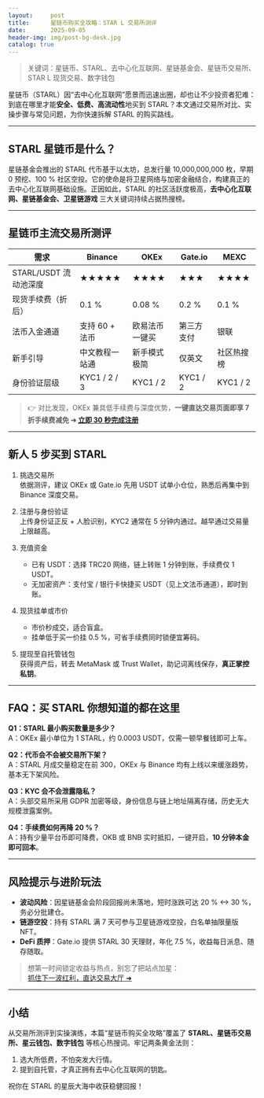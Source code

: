 ```yaml
---
layout:     post
title:      星链币购买全攻略：STAR L 交易所测评
date:       2025-09-05
header-img: img/post-bg-desk.jpg
catalog: true
---
```


> 关键词：星链币、STARL、去中心化互联网、星链基金会、星链币交易所、STAR L 现货交易、数字钱包

星链币（STARL）因“去中心化互联网”愿景而迅速出圈，却也让不少投资者犯难：到底在哪里才能**安全、低费、高流动性**地买到 STARL？本文通过交易所对比、实操步骤与常见问题，为你快速拆解 STARL 的购买路线。

---

## STARL 星链币是什么？
星链基金会推出的 STARL 代币基于以太坊，总发行量 10,000,000,000 枚，早期 0 预挖、100 % 社区空投。它的使命是将卫星网络与加密金融结合，构建真正的去中心化互联网基础设施。正因如此，STARL 的社区活跃度极高，**去中心化互联网、星链基金会、卫星链游戏** 三大关键词持续占据热搜榜。

---

## 星链币主流交易所测评

| 需求 | Binance | OKEx | Gate.io | MEXC |
| ---- | ------- | ---- | ------- | ---- |
| STARL/USDT 流动池深度 | ★★★★★ | ★★★★ | ★★★ | ★★★★ |
| 现货手续费（折后） | 0.1 % | 0.08 % | 0.2 % | 0.1 % |
| 法币入金通道 | 支持 60 + 法币 | 欧易法币一键买 | 第三方支付 | 银联 |
| 新手引导 | 中文教程一站通 | 新手模式极简 | 仅英文 | 社区热搜榜 |
| 身份验证层级 | KYC1 / 2 / 3 | KYC1 / 2 | KYC1 / 2 | KYC1 / 2 |

> 👉 对比发现，OKEx 兼具低手续费与深度优势，**一键直达交易页面即享 7 折手续费减免 ➜ [立即 30 秒完成注册](https://okxdog.com/)**

---

## 新人 5 步买到 STARL

1. 挑选交易所  
   依据测评，建议 OKEx 或 Gate.io 先用 USDT 试单小仓位，熟悉后再集中到 Binance 深度交易。

2. 注册与身份验证  
   上传身份证正反 + 人脸识别，KYC2 通常在 5 分钟内通过。越早通过交易量上限越高。

3. 充值资金  
   - 已有 USDT：选择 TRC20 网络，链上转账 1 分钟到账，手续费仅 1 USDT。  
   - 无加密资产：支付宝 / 银行卡快捷买 USDT（见上文法币通道），即时到账。

4. 现货挂单或市价  
   - 市价秒成交，适合盲盒。  
   - 挂单低于买一价挂 0.5 %，可省手续费同时锁便宜筹码。

5. 提现至自托管钱包  
   获得资产后，转去 MetaMask 或 Trust Wallet，助记词离线保存，**真正掌控私钥**。

---

## FAQ：买 STARL 你想知道的都在这里

**Q1：STARL 最小购买数量是多少？**  
A：OKEx 最小单位为 1 STARL，约 0.0003 USDT，仅需一顿早餐钱即可上车。

**Q2：代币会不会被交易所下架？**  
A：STARL 月成交量稳定在前 300，OKEx 与 Binance 均有上线以来缓涨趋势，基本无下架风险。

**Q3：KYC 会不会泄露隐私？**  
A：头部交易所采用 GDPR 加密等级，身份信息与链上地址隔离存储，历史无大规模泄露案例。

**Q4：手续费如何再降 20 %？**  
A：持有少量平台币即可降费，OKB 或 BNB 实时抵扣，一键开启，**10 分钟本金即可回本**。

---

## 风险提示与进阶玩法

- **波动风险**：因星链基金会阶段回报尚未落地，短时涨跌可达 20 % <-> 30 %，务必分批建仓。
- **链游空投**：持有 STARL 满 7 天可参与卫星链游戏空投，白名单抽限量版 NFT。
- **DeFi 质押**：Gate.io 提供 STARL 30 天理财，年化 7.5 %，收益每日派息、随存随取。

> 想第一时间锁定收益与热点，别忘了把站点加星：  
> [抓住下一波红利，直达交易大厅 ➜](https://okxdog.com/)

---

## 小结

从交易所测评到实操演练，本篇“星链币购买全攻略”覆盖了 **STARL、星链币交易所、星云钱包、数字钱包** 等核心热搜词。牢记两条黄金法则：  
1. 选大所低费，不怕突发大行情。  
2. 提到自托管，才真正拥有去中心化互联网的钥匙。  

祝你在 STARL 的星辰大海中收获稳健回报！